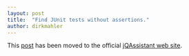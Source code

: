 ```yaml
---
layout: post
title:  "Find JUnit tests without assertions."
author: dirkmahler
---
```


This [post](http://jqassistant.org/find-junit-tests-without-assertions/) has been moved to the official [jQAssistant web site](http://jqassistant.org).
